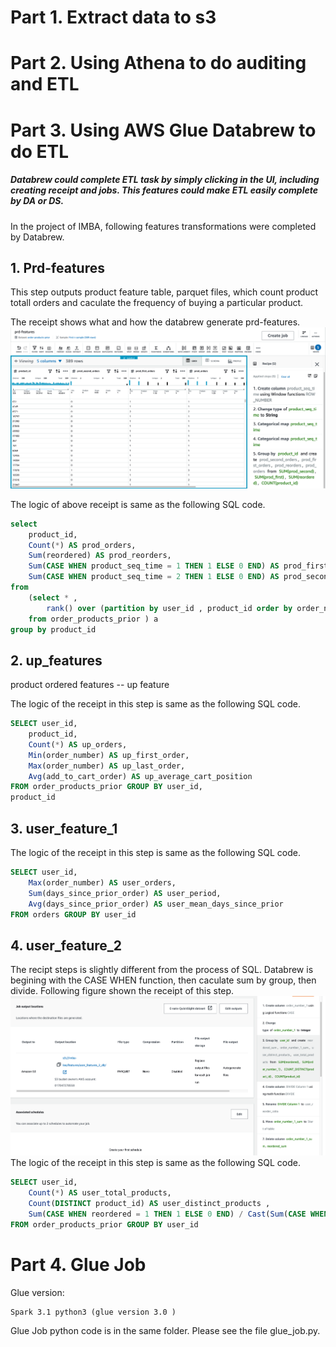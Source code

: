 # Part 1. Extract data to s3

# Part 2. Using Athena to do auditing and ETL 



# Part 3. Using AWS Glue Databrew to do ETL 

##### Databrew could complete ETL task by simply clicking in the UI, including creating receipt and jobs. This features could make ETL easily complete by DA or DS. 

In the project of IMBA, following features transformations were completed by Databrew.

## 1. Prd-features

This step outputs product feature table, parquet files, which count product totall orders and caculate the frequency of buying a particular product.

The receipt shows what and how the databrew generate prd-features.
![reciept](https://github.com/LeoLee-Xiaohu/IMBA-AWS/blob/main/imgs/recipe-prd-features.png)

The logic of above receipt is same as the following SQL code. 

``` sql
select 
    product_id,
    Count(*) AS prod_orders,
    Sum(reordered) AS prod_reorders,
    Sum(CASE WHEN product_seq_time = 1 THEN 1 ELSE 0 END) AS prod_first_orders,
    Sum(CASE WHEN product_seq_time = 2 THEN 1 ELSE 0 END) AS prod_second_orders
from 
    (select * , 
        rank() over (partition by user_id , product_id order by order_number ) as product_seq_time 
    from order_products_prior ) a
group by product_id
```

## 2. up_features

product ordered features -- up feature 

The logic of the receipt in this step is same as the following SQL code.

```sql
SELECT user_id, 
    product_id,
    Count(*) AS up_orders,
    Min(order_number) AS up_first_order, 
    Max(order_number) AS up_last_order, 
    Avg(add_to_cart_order) AS up_average_cart_position
FROM order_products_prior GROUP BY user_id,
product_id
``` 

## 3. user_feature_1

The logic of the receipt in this step is same as the following SQL code.

``` sql
SELECT user_id,
    Max(order_number) AS user_orders, 
    Sum(days_since_prior_order) AS user_period, 
    Avg(days_since_prior_order) AS user_mean_days_since_prior
FROM orders GROUP BY user_id
```


## 4. user_feature_2

The recipt steps is slightly different from the process of SQL. Databrew is begining with the CASE WHEN function, then caculate sum by group, then divide. Following figure shown the receipt of this step.
![2](https://github.com/LeoLee-Xiaohu/IMBA-AWS/blob/main/imgs/receipt_user-feature-2.png)
The logic of the receipt in this step is same as the following SQL code.

``` sql
SELECT user_id,
    Count(*) AS user_total_products,
    Count(DISTINCT product_id) AS user_distinct_products ,
    Sum(CASE WHEN reordered = 1 THEN 1 ELSE 0 END) / Cast(Sum(CASE WHEN order_number > 1 THEN 1 ELSE 0 END) AS DOUBLE)AS user_reorder_ratio
FROM order_products_prior GROUP BY user_id
```

# Part 4. Glue Job 

Glue version: 
``` 
Spark 3.1 python3 (glue version 3.0 )
``` 
Glue Job python code is in the same folder. Please see the file glue_job.py.
